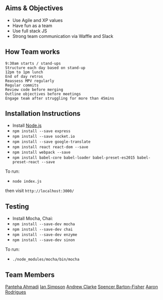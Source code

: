 ## Aims & Objectives
- Use Agile and XP values
- Have fun as a team
- Use full stack JS
- Strong team communication via Waffle and Slack



## How Team works
```
9:30am starts / stand-ups
Structure each day based on stand-up
12pm to 1pm lunch
End of day retros
Reassess MPV regularly
Regular commits
Review code before merging
Outline objectives before meetings  
Engage team after struggling for more than 45mins
```

## Installation Instructions

 * Install [Node.js](https://nodejs.org/)
 * `npm install --save express`
 * `npm install --save socket.io`
 * `npm install --save google-translate`
 * `npm install react react-dom --save`
 * `npm install webpack --save`
 * `npm install babel-core babel-loader babel-preset-es2015 babel-preset-react --save`


To run:
 * `node index.js`

then visit `http://localhost:3000/`

##  Testing

 * Install Mocha, Chai:
 * `npm install --save-dev mocha`
 * `npm install --save-dev chai`
 * `npm install --save-dev enzyme`
 * `npm install --save-dev sinon`

To run:
 * `./node_modules/mocha/bin/mocha`

## Team Members
[Panteha Ahmadi](https://github.com/panteha)
[Ian Simpson](https://github.com/Simo72)
[Andrew Clarke](https://github.com/Dino982)
[Spencer Barton-Fisher](https://github.com/spencerbf)
[Aaron Rodrigues](https://github.com/AaronRodrigues)
